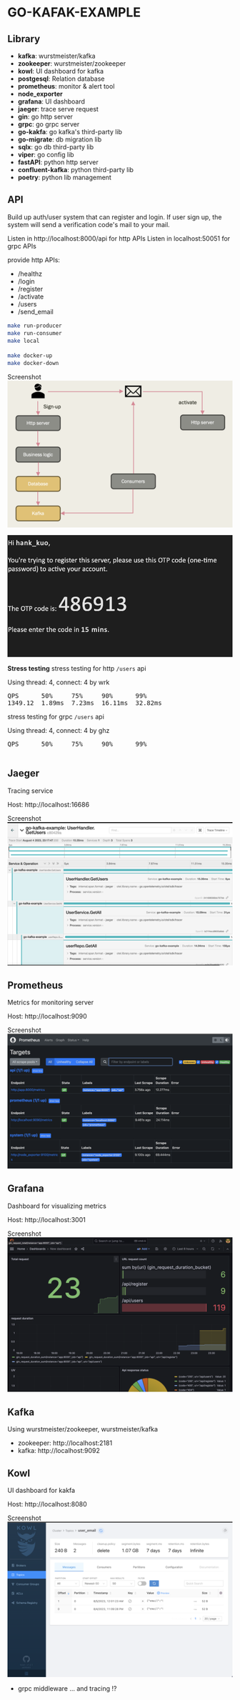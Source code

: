 # GO-KAFAK-EXAMPLE
## Library 
- **kafka**: wurstmeister/kafka
- **zookeeper**: wurstmeister/zookeeper
- **kowl**: UI dashboard for kafka
- **postgesql**: Relation database
- **prometheus**: monitor & alert tool
- **node_exporter**
- **grafana**: UI dashboard
- **jaeger**: trace serve request 
- **gin**: go http server
- **grpc**: go grpc server
- **go-kakfa**: go kafka's third-party lib 
- **go-migrate**: db migration lib
- **sqlx**: go db third-party lib
- **viper**: go config lib 
- **fastAPI**: python http server
- **confluent-kafka**: python third-party lib
- **poetry**: python lib management

## API
Build up auth/user system that can register and login.
If user sign up, the system will send a verification code's mail to your mail.

Listen in http://localhost:8000/api for http APIs
Listen in localhost:50051 for grpc APIs

provide http APIs:
- /healthz
- /login
- /register
- /activate
- /users
- /send_email

```bash
make run-producer
make run-consumer
make local

make docker-up
make docker-down
```
Screenshot
![flow](./tmp/images/flow.png)

![OTP email example](./tmp/images/otp_email.png)


**Stress testing**
stress testing for http `/users` api 

Using thread: 4, connect: 4 by wrk

<pre>
QPS      50%     75%     90%      99% 
1349.12  1.89ms  7.23ms  16.11ms  32.82ms
</pre>

stress testing for grpc `/users` api 

Using thread: 4, connect: 4 by ghz
<pre>
QPS      50%     75%     90%      99% 

</pre>

## Jaeger
Tracing service

Host: http://localhost:16686

Screenshot
![jaeger](./tmp/images/jaeger.png)

## Prometheus
Metrics for monitoring server

Host: http://localhost:9090

Screenshot
![prometheus](./tmp/images/prometheus.png)

## Grafana
Dashboard for visualizing metrics

Host: http://localhost:3001

Screenshot
![grafana](./tmp/images/grafana.png)

## Kafka
Using wurstmeister/zookeeper, wurstmeister/kafka

- zookeeper: http://localhost:2181
- kafka: http://localhost:9092


## Kowl
UI dashboard for kakfa

Host: http://localhost:8080

Screenshot
![kowl](./tmp/images/kowl.png)

- grpc middleware ... and tracing !? 

